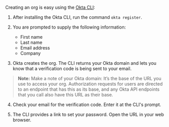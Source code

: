 Creating an org is easy using the [Okta CLI](https://cli.okta.com/):

1. After installing the Okta CLI, run the command `okta register`.

2. You are prompted to supply the following information:

    - First name
    - Last name
    - Email address
    - Company

3. Okta creates the org. The CLI returns your Okta domain and lets you know that a verification code is being sent to your email.

> **Note:** Make a note of your Okta domain: It’s the base of the URL you use to access your org. Authorization requests for users are directed to an endpoint that has this as its base, and any Okta API endpoints that you call also have this URL as their base.

4. Check your email for the verification code. Enter it at the CLI's prompt.

5. The CLI provides a link to set your password. Open the URL in your web browser.
